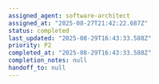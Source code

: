 ```yaml
---
assigned_agent: software-architect
assigned_at: "2025-08-27T21:42:22.687Z"
status: completed
last_updated: "2025-08-29T16:43:33.588Z"
priority: P2
completed_at: "2025-08-29T16:43:33.588Z"
completion_notes: null
handoff_to: null
---
```

